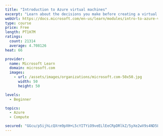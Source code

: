 ```yaml
---
title: "Introduction to Azure virtual machines"
excerpt: "Learn about the decisions you make before creating a virtual machine, the options to create and manage the VM, and the extensions and services you use to manage your VM."
webUrl: https://docs.microsoft.com/en-us/learn/modules/intro-to-azure-virtual-machines/
type: course
price: Free
length: PT1H7M
ratings:
  count: 21314
  average: 4.708126
heat: 66

provider:
  name: Microsoft Learn
  domain: microsoft.com
  images:
    - url: /assets/images/organizations/microsoft.com-50x50.jpg
      width: 50
      height: 50

levels:
  - Beginner

topics:
  - Azure
  - Compute

secured: "GGcu/p5ijhLcQXrm9pXH+L5cYITYiO9veELlEeCRpDRlkZ/5yXe2wV9s4ND5LQ/tKxd7N873+KlvQYQc8kcXq2K4DuUw0//+EEIFV9BhYrQ8Auqy8kxPZm3A9NJn4qW0B75Uflr54hxABJG8d9Qv0TIsFecpDKOFkAs/otZ64QBBSu29Ov6wjSmjxyLlhwjp6c0nshS9PrroaQmkZwnpKjET82+6VI7V3beubM107Of3jWv0iB1oltScWnE6+/W34tvzsPL12n3pPeiIE6xud9De/0woYhxsIXEhedkeyOt5ZI+JzmeGQVtQ8ppj6ryAjh5BHjqB3yyrh6NyYwmE0HXId0gO5g0ifuu6mnobKSFN3G4LlLYD0HAiIB92CsPzUhj/9OoM6alG94oaD75U5E5QThfG2+1IhcydWl8ikrSFHbNAN0IDI7vxNWNmrZDK;U3OF0Ku3+adI7Q5fF+e2Gg=="
---
```


